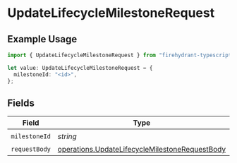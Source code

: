 # UpdateLifecycleMilestoneRequest

## Example Usage

```typescript
import { UpdateLifecycleMilestoneRequest } from "firehydrant-typescript-sdk/models/operations";

let value: UpdateLifecycleMilestoneRequest = {
  milestoneId: "<id>",
};
```

## Fields

| Field                                                                                                            | Type                                                                                                             | Required                                                                                                         | Description                                                                                                      |
| ---------------------------------------------------------------------------------------------------------------- | ---------------------------------------------------------------------------------------------------------------- | ---------------------------------------------------------------------------------------------------------------- | ---------------------------------------------------------------------------------------------------------------- |
| `milestoneId`                                                                                                    | *string*                                                                                                         | :heavy_check_mark:                                                                                               | N/A                                                                                                              |
| `requestBody`                                                                                                    | [operations.UpdateLifecycleMilestoneRequestBody](../../models/operations/updatelifecyclemilestonerequestbody.md) | :heavy_minus_sign:                                                                                               | N/A                                                                                                              |